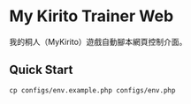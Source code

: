 # My Kirito Trainer Web

我的桐人（MyKirito）遊戲自動腳本網頁控制介面。

## Quick Start

```shell
cp configs/env.example.php configs/env.php
```

